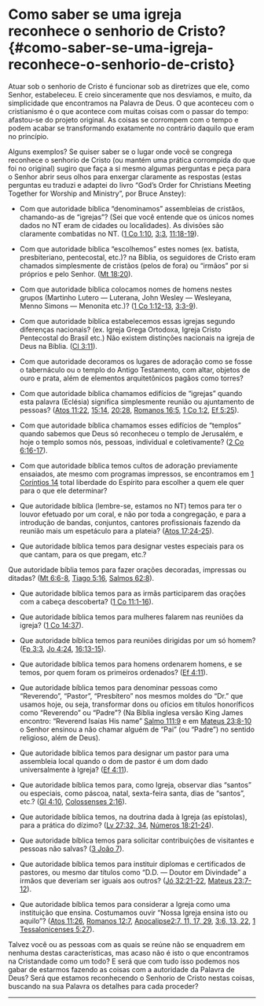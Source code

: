 # Como saber se uma igreja reconhece o senhorio de Cristo? {#como-saber-se-uma-igreja-reconhece-o-senhorio-de-cristo}

Atuar sob o senhorio de Cristo é funcionar sob as diretrizes que ele, como Senhor, estabeleceu. E creio sinceramente que nos desviamos, e muito, da simplicidade que encontramos na Palavra de Deus. O que aconteceu com o cristianismo é o que acontece com muitas coisas com o passar do tempo: afastou-se do projeto original. As coisas se corrompem com o tempo e podem acabar se transformando exatamente no contrário daquilo que eram no princípio.

Alguns exemplos? Se quiser saber se o lugar onde você se congrega reconhece o senhorio de Cristo (ou mantém uma prática corrompida do que foi no original) sugiro que faça a si mesmo algumas perguntas e peça para o Senhor abrir seus olhos para enxergar claramente as respostas (estas perguntas eu traduzi e adaptei do livro “God’s Order for Christians Meeting Together for Worship and Ministry”, por Bruce Anstey):

*   Com que autoridade bíblica “denominamos” assembleias de cristãos, chamando-as de “igrejas”? (Sei que você entende que os únicos nomes dados no NT eram de cidades ou localidades). As divisões são claramente combatidas no NT. ([1 Co 1:10](http://bibliaonline.com.br/acf/1co/1/10), [3:3](http://bibliaonline.com.br/acf/1co/3/3), [11:18-19](http://bibliaonline.com.br/acf/1co/11/18-19)).

*   Com que autoridade bíblica “escolhemos” estes nomes (ex. batista, presbiteriano, pentecostal, etc.)? na Bíblia, os seguidores de Cristo eram chamados simplesmente de cristãos (pelos de fora) ou “irmãos” por si próprios e pelo Senhor. ([Mt 18:20](http://bibliaonline.com.br/acf/mt/18/20)).

*   Com que autoridade bíblica colocamos nomes de homens nestes grupos (Martinho Lutero — Luterana, John Wesley — Wesleyana, Menno Simons — Menonita etc.)? ([1 Co 1:12-13](http://bibliaonline.com.br/acf/1co/1/12-13), [3:3-9](http://bibliaonline.com.br/acf/1co/3/3-9)).

*   Com que autoridade bíblica estabelecemos essas igrejas segundo diferenças nacionais? (ex. Igreja Grega Ortodoxa, Igreja Cristo Pentecostal do Brasil etc.) Não existem distinções nacionais na igreja de Deus na Bíblia. ([Cl 3:11](http://bibliaonline.com.br/acf/cl/3/11)).

*   Com que autoridade decoramos os lugares de adoração como se fosse o tabernáculo ou o templo do Antigo Testamento, com altar, objetos de ouro e prata, além de elementos arquitetônicos pagãos como torres?

*   Com que autoridade bíblica chamamos edifícios de “igrejas” quando esta palavra (Eclésia) significa simplesmente reunião ou ajuntamento de pessoas? ([Atos 11:22](http://bibliaonline.com.br/acf/atos/11/22), [15:14](http://bibliaonline.com.br/acf/atos/15/14), [20:28](http://bibliaonline.com.br/acf/atos/20/28), [Romanos 16:5](http://bibliaonline.com.br/acf/rm/16/5), [1 Co 1:2](http://bibliaonline.com.br/acf/1co/1/2), [Ef 5:25](http://bibliaonline.com.br/acf/ef/5/25)).

*   Com que autoridade bíblica chamamos esses edifícios de “templos” quando sabemos que Deus só reconheceu o templo de Jerusalém, e hoje o templo somos nós, pessoas, individual e coletivamente? ([2 Co 6:16-17](http://bibliaonline.com.br/acf/2co/6/16-17)).

*   Com que autoridade bíblica temos cultos de adoração previamente ensaiados, ate mesmo com programas impressos, se encontramos em [1 Coríntios 14](http://bibliaonline.com.br/acf/1co/14) total liberdade do Espírito para escolher a quem ele quer para o que ele determinar?

*   Que autoridade bíblica (lembre-se, estamos no NT) temos para ter o louvor efetuado por um coral, e não por toda a congregação, e para a introdução de bandas, conjuntos, cantores profissionais fazendo da reunião mais um espetáculo para a plateia? ([Atos 17:24-25](http://bibliaonline.com.br/acf/atos/17/24-25)).

*   Que autoridade bíblica temos para designar vestes especiais para os que cantam, para os que pregam, etc.?

Que autoridade bíblia temos para fazer orações decoradas, impressas ou ditadas? ([Mt 6:6-8](http://bibliaonline.com.br/acf/mt/6/6-8), [Tiago 5:16](http://bibliaonline.com.br/acf/tg/5/16), [Salmos 62:8](http://bibliaonline.com.br/acf/sl/62/8)).

*   Que autoridade bíblica temos para as irmãs participarem das orações com a cabeça descoberta? ([1 Co 11:1-16](http://bibliaonline.com.br/acf/1co/11/1-16)).

*   Que autoridade bíblica temos para mulheres falarem nas reuniões da igreja? ([1 Co 14:37](http://bibliaonline.com.br/acf/1co/14/37)).

*   Que autoridade bíblica temos para reuniões dirigidas por um só homem? ([Fp 3:3](http://bibliaonline.com.br/acf/fp/3/3), [Jo 4:24](http://bibliaonline.com.br/acf/jo/4/24), [16:13-15](http://bibliaonline.com.br/acf/jo/16/13-15)).

*   Que autoridade bíblica temos para homens ordenarem homens, e se temos, por quem foram os primeiros ordenados? ([Ef 4:11](http://bibliaonline.com.br/acf/ef/4/11)).

*   Que autoridade bíblica temos para denominar pessoas como “Reverendo”, “Pastor”, “Presbítero” nos mesmos moldes do “Dr.” que usamos hoje, ou seja, transformar dons ou ofícios em títulos honoríficos como “Reverendo” ou “Padre”? (Na Bíblia inglesa versão King James encontro: “Reverend Isaías His name” [Salmo 111:9](http://bibliaonline.com.br/acf/sl/111/9) e em [Mateus 23:8-10](http://bibliaonline.com.br/acf/mt/23/8-10) o Senhor ensinou a não chamar alguém de “Pai” (ou “Padre”) no sentido religioso, além de Deus).

*   Que autoridade bíblica temos para designar um pastor para uma assembleia local quando o dom de pastor é um dom dado universalmente à Igreja? ([Ef 4:11](http://bibliaonline.com.br/acf/ef/4/11)).

*   Que autoridade bíblica temos para, como Igreja, observar dias “santos” ou especiais, como páscoa, natal, sexta-feira santa, dias de “santos”, etc.? ([Gl 4:10](http://bibliaonline.com.br/acf/gl/4/10), [Colossenses 2:16](http://bibliaonline.com.br/acf/cl/2/16)).

*   Que autoridade bíblica temos, na doutrina dada à Igreja (as epístolas), para a prática do dízimo? ([Lv 27:32, 34](http://bibliaonline.com.br/acf/lv/27/32,34), [Números 18:21-24](http://bibliaonline.com.br/acf/nm/18/21-24)).

*   Que autoridade bíblica temos para solicitar contribuições de visitantes e pessoas não salvas? ([3 João 7](http://bibliaonline.com.br/acf/3jo/1/7)).

*   Que autoridade bíblica temos para instituir diplomas e certificados de pastores, ou mesmo dar títulos como “D.D. — Doutor em Divindade” a irmãos que deveriam ser iguais aos outros? ([Jó 32:21-22](http://bibliaonline.com.br/acf/jó/32/21-22), [Mateus 23:7-12](http://bibliaonline.com.br/acf/mt/23/7-12)).

*   Que autoridade bíblica temos para considerar a Igreja como uma instituição que ensina. Costumamos ouvir “Nossa Igreja ensina isto ou aquilo”? ([Atos 11:26](http://bibliaonline.com.br/acf/atos/11/26), [Romanos 12:7](http://bibliaonline.com.br/acf/rm/12/7), [Apocalipse2:7, 11, 17, 29](http://bibliaonline.com.br/acf/ap/2/7,11,17,29), [3:6, 13, 22](http://bibliaonline.com.br/acf/ap/3/6,13,22), [1 Tessalonicenses 5:27](http://bibliaonline.com.br/acf/1ts/5/27)).

Talvez você ou as pessoas com as quais se reúne não se enquadrem em nenhuma destas características, mas acaso não é isto o que encontramos na Cristandade como um todo? E será que com tudo isso podemos nos gabar de estarmos fazendo as coisas com a autoridade da Palavra de Deus? Será que estamos reconhecendo o Senhorio de Cristo nestas coisas, buscando na sua Palavra os detalhes para cada proceder?

*****